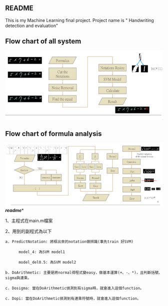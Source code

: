 ## README
   This is my Machine Learning final project.
   Project name is " Handwriting detection and evaluation"

## Flow chart of all system
![](https://github.com/vigorous0503/ML-Final-project/blob/master/flow.PNG)
## Flow chart of formula analysis
![](https://github.com/vigorous0503/ML-Final-project/blob/master/flow2.PNG)
***********readme************

1、主程式在main.m檔案

2、用到的副程式為以下

    a. PredictNotation: 將框出來的notation做辨識(事先train 好SVM)

	      model_4: 為SVM model1

	      model_del0.5: 為SVM model2

    b. DoArithmetic: 主要是將normal得程式變easy，做基本運算(+、-、*)，且判斷括號、sigma與連乘。

    c. Dosigma: 當在DoArithmetic偵測到有sigma時，就會進入這個function。

    c. Dopi: 當在DoArithmetic偵測到有連乘符號時，就會進入這個function。

